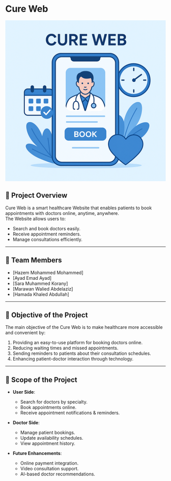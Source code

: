 # Cure Web

![Cure Web](cureweb.png)

## 📌 Project Overview  
Cure Web is a smart healthcare Website that enables patients to book appointments with doctors online, anytime, anywhere.  
The Website allows users to:  
- Search and book doctors easily.  
- Receive appointment reminders.  
- Manage consultations efficiently.  

---

## 👥 Team Members  
- [Hazem Mohammed Mohammed] 
- [Ayad Emad Ayad]  
- [Sara Muhammed Korany]  
- [Marawan Walied Abdelaziz]
- [Hamada Khaled Abdullah]

---

## 🎯 Objective of the Project  
The main objective of the Cure Web is to make healthcare more accessible and convenient by:  
1. Providing an easy-to-use platform for booking doctors online.  
2. Reducing waiting times and missed appointments.  
3. Sending reminders to patients about their consultation schedules.  
4. Enhancing patient-doctor interaction through technology.  

---

## 📂 Scope of the Project  
- **User Side**:  
  - Search for doctors by specialty.  
  - Book appointments online.  
  - Receive appointment notifications & reminders.  

- **Doctor Side**:  
  - Manage patient bookings.  
  - Update availability schedules.  
  - View appointment history.  

- **Future Enhancements**:  
  - Online payment integration.  
  - Video consultation support.  
  - AI-based doctor recommendations.  
